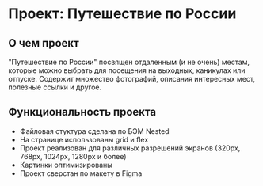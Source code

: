 # Проект: Путешествие по России

## О чем проект

"Путешествие по России" посвящен отдаленным (и не очень) местам, которые можно выбрать для посещения на выходных, каникулах или отпуске. Содержит множество фотографий, описания интересных мест, полезные ссылки и другое.

## Функциональность проекта

- Файловая стуктура сделана по БЭМ Nested
- На странице использованы grid и flex
- Проект реализован для различных разрешений экранов (320px, 768px, 1024px, 1280px и более)
- Картинки оптимизированы
- Проект сверстан по макету в Figma
